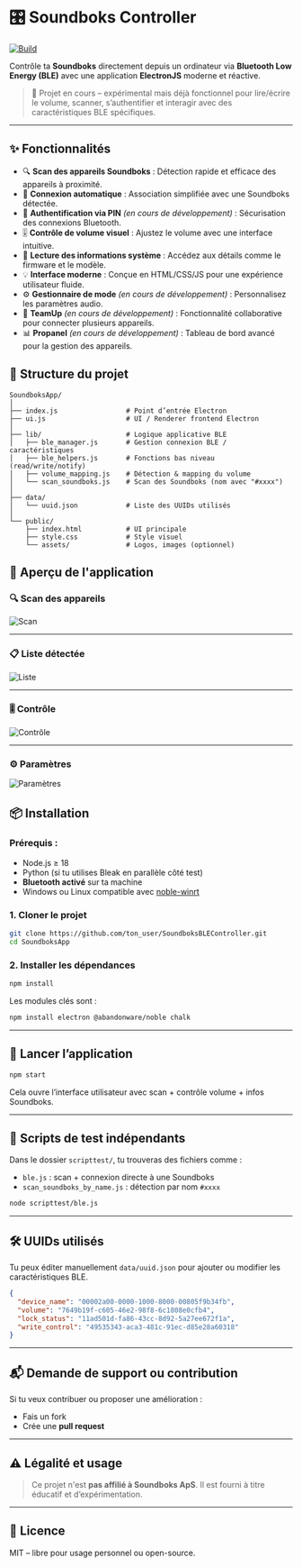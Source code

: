# 🎛️ Soundboks Controller
[![Build](https://github.com/MXASoundNDEv/SoundBoks-desktop/actions/workflows/build.yml/badge.svg)](https://github.com/MXASoundNDEv/SoundBoks-desktop/actions/workflows/build.yml)

Contrôle ta **Soundboks** directement depuis un ordinateur via **Bluetooth Low Energy (BLE)** avec une application **ElectronJS** moderne et réactive.

> 🧪 Projet en cours – expérimental mais déjà fonctionnel pour lire/écrire le volume, scanner, s’authentifier et interagir avec des caractéristiques BLE spécifiques.

---

## ✨ Fonctionnalités
* 🔍 **Scan des appareils Soundboks** : Détection rapide et efficace des appareils à proximité.
* 📶 **Connexion automatique** : Association simplifiée avec une Soundboks détectée.
* 🔐 **Authentification via PIN** *(en cours de développement)* : Sécurisation des connexions Bluetooth.
* 🎚️ **Contrôle de volume visuel** : Ajustez le volume avec une interface intuitive.
* 📡 **Lecture des informations système** : Accédez aux détails comme le firmware et le modèle.
* 💡 **Interface moderne** : Conçue en HTML/CSS/JS pour une expérience utilisateur fluide.
* ⚙️ **Gestionnaire de mode** *(en cours de développement)* : Personnalisez les paramètres audio.
* 🤝 **TeamUp** *(en cours de développement)* : Fonctionnalité collaborative pour connecter plusieurs appareils.
* 📊 **Propanel** *(en cours de développement)* : Tableau de bord avancé pour la gestion des appareils.

## 📁 Structure du projet

```
SoundboksApp/
│
├── index.js                 # Point d’entrée Electron
├── ui.js                    # UI / Renderer frontend Electron
│
├── lib/                     # Logique applicative BLE
│   ├── ble_manager.js       # Gestion connexion BLE / caractéristiques
│   ├── ble_helpers.js       # Fonctions bas niveau (read/write/notify)
│   ├── volume_mapping.js    # Détection & mapping du volume
│   └── scan_soundboks.js    # Scan des Soundboks (nom avec "#xxxx")
│
├── data/
│   └── uuid.json            # Liste des UUIDs utilisés
│
└── public/
    ├── index.html           # UI principale
    ├── style.css            # Style visuel
    └── assets/              # Logos, images (optionnel)

```

## 📸 Aperçu de l'application

### 🔍 Scan des appareils
![Scan](/image/Frame%205.png)

---

### 📋 Liste détectée
![Liste](/image/Frame%203.png)

---

### 🎚️ Contrôle
![Contrôle](/image/Frame%202.png)

---

### ⚙️ Paramètres
![Paramètres](/image/Frame%204.png)

## 📦 Installation

### Prérequis :

* Node.js ≥ 18
* Python (si tu utilises Bleak en parallèle côté test)
* **Bluetooth activé** sur ta machine
* Windows ou Linux compatible avec [noble-winrt](https://www.npmjs.com/package/@abandonware/noble)

### 1. Cloner le projet

```bash
git clone https://github.com/ton_user/SoundboksBLEController.git
cd SoundboksApp
```

### 2. Installer les dépendances

```bash
npm install
```

Les modules clés sont :

```bash
npm install electron @abandonware/noble chalk
```

---

## 🚀 Lancer l’application

```bash
npm start
```

Cela ouvre l’interface utilisateur avec scan + contrôle volume + infos Soundboks.

---

## 🧪 Scripts de test indépendants

Dans le dossier `scripttest/`, tu trouveras des fichiers comme :

* `ble.js` : scan + connexion directe à une Soundboks
* `scan_soundboks_by_name.js` : détection par nom `#xxxx`

```bash
node scripttest/ble.js
```

---

## 🛠️ UUIDs utilisés

Tu peux éditer manuellement `data/uuid.json` pour ajouter ou modifier les caractéristiques BLE.

```json
{
  "device_name": "00002a00-0000-1000-8000-00805f9b34fb",
  "volume": "7649b19f-c605-46e2-98f8-6c1808e0cfb4",
  "lock_status": "11ad501d-fa86-43cc-8d92-5a27ee672f1a",
  "write_control": "49535343-aca3-481c-91ec-d85e28a60318"
}
```

---

## 📬 Demande de support ou contribution

Si tu veux contribuer ou proposer une amélioration :

* Fais un fork
* Crée une **pull request**

---

## ⚠️ Légalité et usage

> Ce projet n'est **pas affilié à Soundboks ApS**.
> Il est fourni à titre éducatif et d’expérimentation.


---

## 📖 Licence

MIT – libre pour usage personnel ou open-source.
